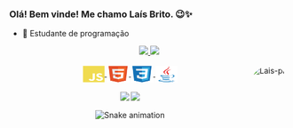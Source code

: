 ### Olá! Bem vinde! Me chamo Laís Brito. 😉✨

- 🌱 Estudante de programação


<div align="center">
  <a href="https://github.com/LaisSBrito">
  <img height="155em" src="https://github-readme-stats.vercel.app/api?username=LaisSBrito&show_icons=true&theme=radical&include_all_commits=true&count_private=true"/>
  <img height="155em" src="https://github-readme-stats.vercel.app/api/top-langs/?username=LaisSBrito&layout=compact&langs_count=7&theme=radical"/>
</div>
  
  <div align="center"><br>
  <img align="center" alt="Lais-Js" height="30" width="40" src="https://raw.githubusercontent.com/devicons/devicon/master/icons/javascript/javascript-plain.svg">
  <img align="center" alt="Lais-HTML" height="30" width="40" src="https://raw.githubusercontent.com/devicons/devicon/master/icons/html5/html5-original.svg">
  <img align="center" alt="Lais-CSS" height="30" width="40" src="https://raw.githubusercontent.com/devicons/devicon/master/icons/css3/css3-original.svg">
  <img align="center" alt="Lais-JAVA" height="30" width="40" src="https://raw.githubusercontent.com/devicons/devicon/master/icons/java/java-original.svg">
  <img align="right" alt="Lais-pic" height="150" style="border-radius:50px;" src="https://media.discordapp.net/attachments/936059704889724931/936084024177360906/20220126_232314.gif">
</div><br>
  
  <div align="center">
  <a href="https://www.linkedin.com/in/laissbrito/" target="_blank"><img src="https://img.shields.io/badge/-LinkedIn-%230077B5?style=for-the-badge&logo=linkedin&logoColor=white" target="_blank"></a> 
  <a href="mailto:laisdasilvabrito.2021@gmail.com"><img src="https://img.shields.io/badge/-Gmail-%23333?style=for-the-badge&logo=gmail&logoColor=white" target="_blank"></a>
</div>

 <div align="center">
  
  ![Snake animation](https://github.com/LaisSBrito/LaisSBrito/blob/output/github-contribution-grid-snake.svg)
  
</div>
